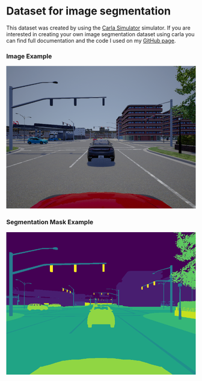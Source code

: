 # Dataset for image segmentation

This dataset was created by using the [Carla Simulator](https://github.com/carla-simulator/carla) simulator. 
If you are interested in creating your own image segmentation dataset using carla you can find full documentation and the code I used on my [GitHub page](https://github.com/cpow-89/carla_image_segmentation).

### Image Example
[image1]: https://github.com/cpow-89/carla_image_segmentation_dataset/blob/master/doc_images/example.png "Example image"
![Example image][image1]


### Segmentation Mask Example
[image2]: https://github.com/cpow-89/carla_image_segmentation_dataset/blob/master/doc_images/example_mask.png "Example label"
![Example label][image2]



